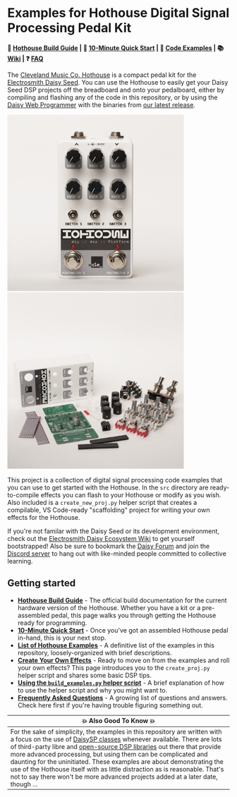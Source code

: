 # Examples for Hothouse Digital Signal Processing Pedal Kit

**:wrench: [Hothouse Build Guide](https://github.com/clevelandmusicco/HothouseExamples/wiki/Cleveland-Music-Co.-Hothouse-DIY-Digital-Signal-Processing-Pedal-Kit-Build-Guide-(Stereo-Version)) | :rocket: [10-Minute Quick Start](https://github.com/clevelandmusicco/HothouseExamples/wiki/10%E2%80%90Minute-Quick-Start) | :page_facing_up: [Code Examples](https://github.com/clevelandmusicco/HothouseExamples/wiki/Hothouse-Examples) | :books: [Wiki](https://github.com/clevelandmusicco/HothouseExamples/wiki) | :question: [FAQ](https://github.com/clevelandmusicco/HothouseExamples/wiki/Frequently-Asked-Questions)**

The [Cleveland Music Co. Hothouse](https://clevelandmusicco.com/hothouse-diy-digital-signal-processing-platform-kit/) is a compact pedal kit for the [Electrosmith Daisy Seed](https://electro-smith.com/products/daisy-seed). You can use the Hothouse to easily get your Daisy Seed DSP projects off the breadboard and onto your pedalboard, either by compiling and flashing any of the code in this repository, or by using the [Daisy Web Programmer](https://electro-smith.github.io/Programmer/) with the binaries from [our latest release](https://github.com/clevelandmusicco/HothouseExamples/releases).

<img src="./resources/hothouse-front-553px.png" alt="Cleveland Music Co. Hothouse Pedal" style="height:400px; width:400px;"/><img src="./resources/hothouse-kit-553px.png" alt="Cleveland Music Co. Hothouse Kit" style="height:400px; width:400px;"/>

This project is a collection of digital signal processing code examples that you can use to get started with the Hothouse. In the `src` directory are ready-to-compile effects you can flash to your Hothouse or modify as you wish. Also included is a `create_new_proj.py` helper script that creates a compilable, VS Code-ready "scaffolding" project for writing your own effects for the Hothouse.

If you're not familar with the Daisy Seed or its development environment, check out the [Electrosmith Daisy Ecosystem Wiki](https://github.com/electro-smith/DaisyWiki/wiki) to get yourself bootstrapped! Also be sure to bookmark the [Daisy Forum](https://forum.electro-smith.com/) and join the [Discord server](https://discord.gg/SuCtUsbD) to hang out with like-minded people committed to collective learning.

## Getting started

* [**Hothouse Build Guide**](https://github.com/clevelandmusicco/HothouseExamples/wiki/Cleveland-Music-Co.-Hothouse-DIY-Digital-Signal-Processing-Pedal-Kit-Build-Guide-(Stereo-Version)) - The official build documentation for the current hardware version of the Hothouse. Whether you have a kit or a pre-assembled pedal, this page walks you through getting the Hothouse ready for programming.
* [**10-Minute Quick Start**](https://github.com/clevelandmusicco/HothouseExamples/wiki/10%E2%80%90Minute-Quick-Start) - Once you've got an assembled Hothouse pedal in-hand, this is your next stop.
* [**List of Hothouse Examples**](https://github.com/clevelandmusicco/HothouseExamples/wiki/Hothouse-Examples) - A definitive list of the examples in this repository, loosely-organized with brief descriptions.
* [**Create Your Own Effects**](https://github.com/clevelandmusicco/HothouseExamples/wiki/Creating-your-own-effects) - Ready to move on from the examples and roll your own effects? This page introduces you to the `create_proj.py` helper script and shares some basic DSP tips.
* [**Using the `build_examples.py` helper script**](https://github.com/clevelandmusicco/HothouseExamples/wiki/Using-the-build_examples.py-helper-script) - A brief explanation of how to use the helper script and why you might want to.
* [**Frequently Asked Questions**](https://github.com/clevelandmusicco/HothouseExamples/wiki/Frequently-Asked-Questions) - A growing list of questions and answers. Check here first if you're having trouble figuring something out.

| 💥 Also Good To Know 💥 |
|-|
| For the sake of simplicity, the examples in this repository are written with a focus on the use of [DaisySP classes](https://electro-smith.github.io/DaisySP/annotated.html) whenever available. There are lots of third-party libre and [open-source DSP libraries](https://search.brave.com/search?q=open+source+%28inpage%3Adsp+OR+inpage%3A%22digital+signal+processing%22%29+libraries&source=web) out there that provide more advanced processing, but using them can be complicated and daunting for the uninitiated. These examples are about demonstrating the use of the Hothouse itself with as little distraction as is reasonable. That's not to say there won't be more advanced projects added at a later date, though ... |
